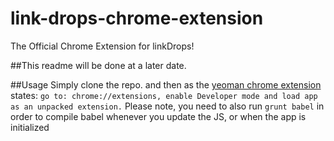 # link-drops-chrome-extension
The Official Chrome Extension for linkDrops!

##This readme will be done at a later date.

##Usage
Simply clone the repo. and then as the [yeoman chrome extension](https://github.com/yeoman/generator-chrome-extension)
states: `go to: chrome://extensions, enable Developer mode and load app as an unpacked extension.` Please note, you need to also
run `grunt babel` in order to compile babel whenever you update the JS, or when the app is initialized
